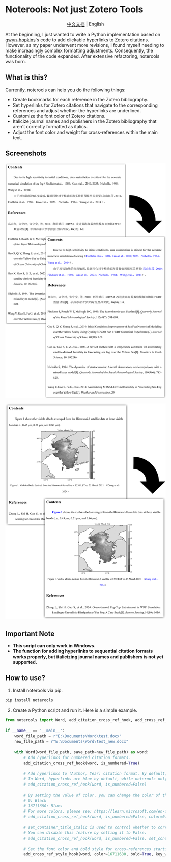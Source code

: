 # Noterools: Not just Zotero Tools

<p align="center"><a href="README.md">中文文档</a> | English</p>

At the beginning, I just wanted to write a Python implementation based on [gwyn-hopkins](https://forums.zotero.org/discussion/comment/418013/#Comment_418013)'s code to add clickable hyperlinks to Zotero citations. However, as my paper underwent more revisions, I found myself needing to make increasingly complex formatting adjustments. Consequently, the functionality of the code expanded. After extensive refactoring, noterools was born.

## What is this?

Currently, noterools can help you do the following things:

- Create bookmarks for each reference in the Zotero bibliography.
- Set hyperlinks for Zotero citations that navigate to the corresponding references and adjust whether the hyperlinks are underlined.
- Customize the font color of Zotero citations.
- Italicize journal names and publishers in the Zotero bibliography that aren't correctly formatted as italics.
- Adjust the font color and weight for cross-references within the main text.

## Screenshots

![citation and bibliography](./pics/noterools1.png)

![cross-references](./pics/noterools2.png)

## Important Note

- **This script can only work in Windows.**
- **The function for adding hyperlinks to sequential citation formats works properly, but italicizing journal names and publishers is not yet supported.**

## How to use?

1. Install noterools via pip.

```bash
pip install noterools
```

2. Create a Python script and run it. Here is a simple example.

```python
from noterools import Word, add_citation_cross_ref_hook, add_cross_ref_style_hook

if __name__ == '__main__':
    word_file_path = r"E:\Documents\Word\test.docx"
    new_file_path = r"E:\Documents\Word\test_new.docx"

    with Word(word_file_path, save_path=new_file_path) as word:
        # Add hyperlinks for numbered citation formats.
        add_citation_cross_ref_hook(word, is_numbered=True)

        # Add hyperlinks to (Author, Year) citation format. By default, container titles or publishers in the bibliography that are not correctly italicized will be set to italics.
        # In Word, hyperlinks are blue by default, while noterools only adds hyperlinks to the year, causing a color mismatch between the author name and the year.
        # add_citation_cross_ref_hook(word, is_numbered=False)

        # By setting the value of color, you can change the color of the entire citation (excluding the parentheses).
        # 0: Black
        # 16711680: Blues
        # For more colors, please see: https://learn.microsoft.com/en-us/office/vba/api/word.wdcolor
        # add_citation_cross_ref_hook(word, is_numbered=False, color=0)

        # set_container_title_italic is used to control whether to correct names in the bibliography that are not properly italicized.
        # You can disable this feature by setting it to False.
        # add_citation_cross_ref_hook(word, is_numbered=False, set_container_title_italic=False)

        # Set the font color and bold style for cross-references starting with 'Figure' in the main contents.
        add_cross_ref_style_hook(word, color=16711680, bold=True, key_word=["Figure"])
```
